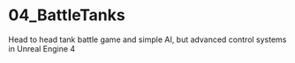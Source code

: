 # 04_BattleTanks
Head to head tank battle game and simple AI, but advanced control systems in Unreal Engine 4
